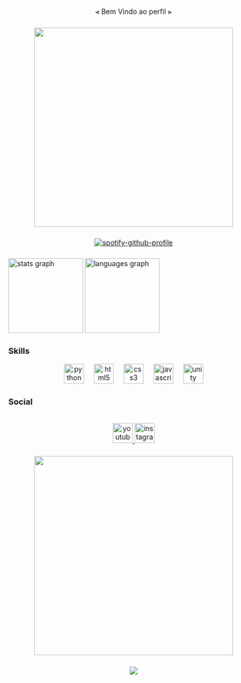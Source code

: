 <p align="center">⫷ Bem Vindo ao perfil ⫸</p>

###

<div align="center">
  <img height="400" src="https://gifdb.com/images/high/neon-car-80s-synthwave-aesthetic-hdvy2wl6de6eooyg.gif"  />
</div>

###
<div align="center">
  
[![spotify-github-profile](https://spotify-github-profile.vercel.app/api/view?uid=31jtdvvwb5lfwz3m7faioves4kmq&cover_image=true&theme=default&show_offline=false&background_color=121212&interchange=false)](https://github.com/kittinan/spotify-github-profile)
  
</div>

###

<div align="left">
  <img src="https://github-readme-stats.vercel.app/api?username=Gato-Fantasma&hide_title=false&hide_rank=false&show_icons=true&include_all_commits=true&count_private=true&disable_animations=false&theme=dracula&locale=en&hide_border=false&order=1" height="150" alt="stats graph"  />
  <img src="https://github-readme-stats.vercel.app/api/top-langs?username=Gato-Fantasma&locale=en&hide_title=false&layout=compact&card_width=320&langs_count=5&theme=synthwave&hide_border=false&order=2" height="150" alt="languages graph"  />
</div>

### Skills

<div align="center">
  <img src="https://cdn.jsdelivr.net/gh/devicons/devicon/icons/python/python-original.svg" height="40" alt="python logo"  />
  <img width="12" />
  <img src="https://cdn.jsdelivr.net/gh/devicons/devicon/icons/html5/html5-original.svg" height="40" alt="html5 logo"  />
  <img width="12" />
  <img src="https://cdn.jsdelivr.net/gh/devicons/devicon/icons/css3/css3-original.svg" height="40" alt="css3 logo"  />
  <img width="12" />
  <img src="https://cdn.jsdelivr.net/gh/devicons/devicon/icons/javascript/javascript-original.svg" height="40" alt="javascript logo"  />
  <img width="12" />
  <img src="https://cdn.jsdelivr.net/gh/devicons/devicon/icons/unity/unity-original.svg" height="40" alt="unity logo"  />
</div>

### Social

<br clear="both">

<div align="center">
  <a href="https://www.youtube.com/channel/UCWjDwFQKLBOOw1rjnFJ6BbA" target="_blank"><img src="https://img.shields.io/static/v1?message=Youtube&logo=youtube&label=&color=FF0000&logoColor=white&labelColor=&style=for-the-badge" height="40" alt="youtube logo"  />
  <a hrelf="https://www.instagram.com/gato_fantasma38" target="_blank"><img src="https://img.shields.io/static/v1?message=Instagram&logo=instagram&label=&color=E4405F&logoColor=white&labelColor=&style=for-the-badge" height="40" alt="instagram logo"  />
</div>

###

<div align="center">
  <img height="400" src="https://i.pinimg.com/originals/b0/b9/6c/b0b96c8289ceb8aaac94aa5c9e0e8ebf.gif"  />
</div>

###

<div align="center">
  <img src="https://profile-counter.glitch.me/Gato-Fantasma/count.svg?"  />
</div>

###
